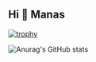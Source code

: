 
## Hi 👋 Manas

[![trophy](https://github-profile-trophy.vercel.app/?username=manassoumya&theme=kimbie_dark)](https://github.com/manassoumya/github-profile-trophy)

![Anurag's GitHub stats](https://github-readme-stats.vercel.app/api?username=manassoumya&show_icons=true&theme=radical)


<!--
**manassoumya/manassoumya** is a ✨ _special_ ✨ repository because its `README.md` (this file) appears on your GitHub profile.

Here are some ideas to get you started:

- 🔭 I’m currently working on ...
- 🌱 I’m currently learning SCSS, GSAP.
- 👯 I’m looking to collaborate on ...
- 🤔 I’m looking for help with ...
- 💬 Ask me about ...
- 📫 How to reach me: You can reach me out through "manas.soumya@gmail.com"
- 😄 Pronouns: ...
- ⚡ Fun fact: ...
-->
